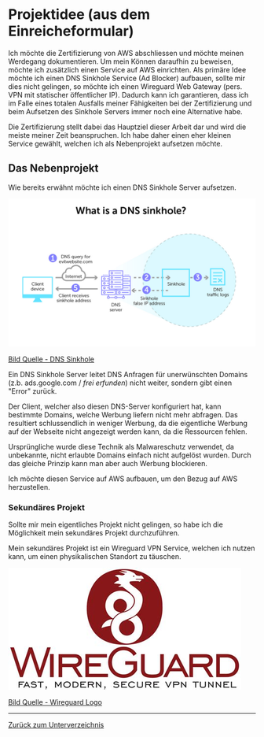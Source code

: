 # Projektidee (aus dem Einreicheformular)

Ich möchte die Zertifizierung von AWS abschliessen und möchte meinen Werdegang dokumentieren. Um mein Können daraufhin zu beweisen, möchte ich zusätzlich einen Service auf AWS einrichten. Als primäre Idee möchte ich einen DNS Sinkhole Service (Ad Blocker) aufbauen, sollte mir dies nicht gelingen, so möchte ich einen Wireguard Web Gateway (pers. VPN mit statischer öffentlicher IP). Dadurch kann ich garantieren, dass ich im Falle eines totalen Ausfalls meiner Fähigkeiten bei der Zertifizierung und beim Aufsetzen des Sinkhole Servers immer noch eine Alternative habe.

Die Zertifizierung stellt dabei das Hauptziel dieser Arbeit dar und wird die meiste meiner Zeit beanspruchen. Ich habe daher einen eher kleinen Service gewählt, welchen ich als Nebenprojekt aufsetzen möchte.

## Das Nebenprojekt

Wie bereits erwähnt möchte ich einen DNS Sinkhole Server aufsetzen.

![DNS Sinkhole Funktionalität](../Ressourcen/Bilder/nebenprojekt/what-is-a-DNS-sinkhole.jpg)

[Bild Quelle - DNS Sinkhole](../Anhang/quellen.md#dns-sinkhole)

Ein DNS Sinkhole Server leitet DNS Anfragen für unerwünschten Domains (z.b. ads.google.com / *frei erfunden*) nicht weiter, sondern gibt einen "Error" zurück.

Der Client, welcher also diesen DNS-Server konfiguriert hat, kann bestimmte Domains, welche Werbung liefern nicht mehr abfragen. Das resultiert schlussendlich in weniger Werbung, da die eigentliche Werbung auf der Webseite nicht angezeigt werden kann, da die Ressourcen fehlen.

Ursprüngliche wurde diese Technik als Malwareschutz verwendet, da unbekannte, nicht erlaubte Domains einfach nicht aufgelöst wurden. Durch das gleiche Prinzip kann man aber auch Werbung blockieren.

Ich möchte diesen Service auf AWS aufbauen, um den Bezug auf AWS herzustellen.

### Sekundäres Projekt

Sollte mir mein eigentliches Projekt nicht gelingen, so habe ich die Möglichkeit mein sekundäres Projekt durchzuführen.

Mein sekundäres Projekt ist ein Wireguard VPN Service, welchen ich nutzen kann, um einen physikalischen Standort zu täuschen.

![Wireguard Logo](../Ressourcen/Bilder/wireguard/wireguard_logo.jpg)

[Bild Quelle -  Wireguard Logo](../Anhang/quellen.md#wireguard-logo)

-----

[Zurück zum Unterverzeichnis](./README.md)
